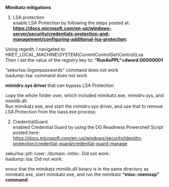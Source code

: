 <b> Mimikatz mitigations </b> 

1. LSA protection  <br>
enable LSA Protection by following the steps posted at: <b>
https://docs.microsoft.com/en-us/windows-server/security/credentials-protection-and-management/configuring-additional-lsa-protection: </b>

Using regedit, I navigated to: HKEY_LOCAL_MACHINE\SYSTEM\CurrentControlSet\Control\Lsa <br>
Then I set the value of the registry key to: <b> “RunAsPPL”=dword:00000001 </b>

“sekurlsa::logonpasswords” command does not work  <br>
lsadump::lsa:   command does not work


<b>mimidrv.sys driver </b> that can bypass LSA Protection

copy the whole folder over, which included mimikatz.exe, mimidrv.sys, and mimilib.dll. <br>
Run mimikatz.exe, and start the mimidrv.sys driver, and use that to remove LSA Protection from the lsass.exe process:

2. CredentialGuard  <br>
enabled Credential Guard by using the DG Readiness Powershell Script posted here: <br>
https://docs.microsoft.com/en-us/windows/security/identity-protection/credential-guard/credential-guard-manage

sekurlsa::pth /user:<user> /domain:<domain> /ntlm:<ntlmhash>: Did not work: <br>
lsadump::lsa: Did not work: <br>

ensur that the mimikatz mimilib.dll binary is in the same directory as mimikatz.exe, start mimikatz.exe,  and run the mimikatz <b> “misc::memssp” command: </b>


